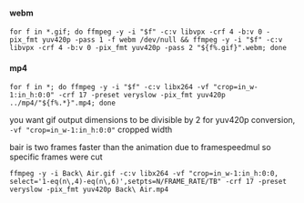 #### webm

```
for f in *.gif; do ffmpeg -y -i "$f" -c:v libvpx -crf 4 -b:v 0 -pix_fmt yuv420p -pass 1 -f webm /dev/null && ffmpeg -y -i "$f" -c:v libvpx -crf 4 -b:v 0 -pix_fmt yuv420p -pass 2 "${f%.gif}".webm; done
```

#### mp4

```
for f in *; do ffmpeg -y -i "$f" -c:v libx264 -vf "crop=in_w-1:in_h:0:0" -crf 17 -preset veryslow -pix_fmt yuv420p ../mp4/"${f%.*}".mp4; done
```

you want gif output dimensions to be divisible by 2 for yuv420p conversion, `-vf "crop=in_w-1:in_h:0:0"` cropped width


bair is two frames faster than the animation due to framespeedmul so specific frames were cut

```
ffmpeg -y -i Back\ Air.gif -c:v libx264 -vf "crop=in_w-1:in_h:0:0, select='1-eq(n\,4)-eq(n\,6)',setpts=N/FRAME_RATE/TB" -crf 17 -preset veryslow -pix_fmt yuv420p Back\ Air.mp4
```
